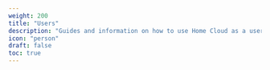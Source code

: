 ```yaml
---
weight: 200
title: "Users"
description: "Guides and information on how to use Home Cloud as a user."
icon: "person"
draft: false
toc: true
---
```

